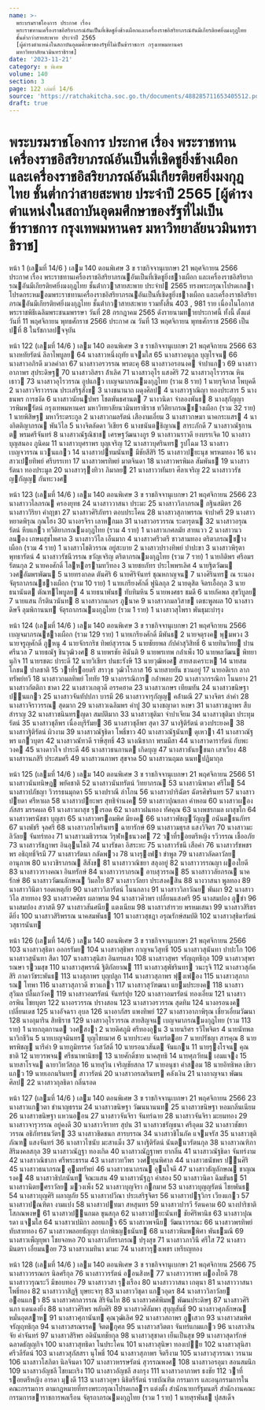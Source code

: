 ```yaml
---
name: >-
  พระบรมราชโองการ ประกาศ เรื่อง
  พระราชทานเครื่องราชอิสริยาภรณ์อันเป็นที่เชิดชูยิ่งช้างเผือกและเครื่องราชอิสริยาภรณ์อันมีเกียรติยศยิ่งมงกุฎไทย
  ชั้นต่ำกว่าสายสะพาย ประจำปี 2565
  [ผู้ดำรงตำแหน่งในสถาบันอุดมศึกษาของรัฐที่ไม่เป็นข้าราชการ กรุงเทพมหานคร
  มหาวิทยาลัยนวมินทราธิราช]
date: '2023-11-21'
category: ข พิเศษ
volume: 140
section: 3
page: 122 เล่มที่ 14/6
source: 'https://ratchakitcha.soc.go.th/documents/488285711653405512.pdf'
draft: true
---
```


# พระบรมราชโองการ ประกาศ เรื่อง พระราชทานเครื่องราชอิสริยาภรณ์อันเป็นที่เชิดชูยิ่งช้างเผือกและเครื่องราชอิสริยาภรณ์อันมีเกียรติยศยิ่งมงกุฎไทย ชั้นต่ำกว่าสายสะพาย ประจำปี 2565 [ผู้ดำรงตำแหน่งในสถาบันอุดมศึกษาของรัฐที่ไม่เป็นข้าราชการ กรุงเทพมหานคร มหาวิทยาลัยนวมินทราธิราช]

หน้า 1 (เลมที่ 14/6 ) เลม 140 ตอนพิเศษ 3 ข ราชกิจจานุเบกษา 21 พฤศจิกายน 2566 ประกาศ เรื่อง พระราชทานเครื่องราชอิสริยาภรณอันเป็นที่เชิดชูยิ่งชางเผือก และเครื่องราชอิสริยาภรณอันมีเกียรติยศยิ่งมงกุฎไทย ชั้นต่ํากวาสายสะพาย ประจําป 2565 ทรงพระกรุณาโปรดเกลาโปรดกระหมอมพระราชทานเครื่องราชอิสริยาภรณอันเป็นที่เชิดชูยิ่งชางเผือก และเครื่องราชอิสริยาภรณอันมีเกียรติยศยิ่งมงกุฎไทย ชั้นต่ํากวาสายสะพาย รวมทั้งสิ้น 403 , 981 ราย เนื่องในโอกาสพระราชพิธีเฉลิมพระชนมพรรษา วันที่ 28 กรกฎาคม 2565 ดังรายนามทายประกาศนี้ ทั้งนี้ ตั้งแต่วันที่ 11 พฤศจิกายน พุทธศักราช 2566 ประกาศ ณ วันที่ 13 พฤศจิกายน พุทธศักราช 2566 เป็นปที่ 8 ในรัชกาลปจจุบัน

หน้า 122 (เลมที่ 14/6 ) เลม 140 ตอนพิเศษ 3 ข ราชกิจจานุเบกษา 21 พฤศจิกายน 2566 63 นางหทัยรัตน์ ลีลาไพบูลย 64 นางสาวหนึ่งฤทัย แจมใส 65 นางสาวอนุกุล บุญโรจน 66 นางสาวอภิรดี มวลคําลา 67 นางสาวอรวรรณ พรตะคุ 68 นางสาวอรอนงค จําปาแกว 69 นางสาวอาภาพร สุประดิษฐ 70 นางสาวอิสรา ล้ําเลิศ 71 นางสาวอุไร แสงศิริ 72 นางสาวอุไรวรรณ หินเธาว 73 นางสาวอุไรวรรณ อูปแกว เบญจมาภรณมงกุฎไทย (รวม 8 ราย) 1 นายรุจิภาส โพบุคดี 2 นางสาวจิราวรรณ ประเสริฐสังข 3 นางชนานาถ ผดุงศิลป 4 นางสาวฐาณิญา ทองประสาร 5 นางธนพร การชงัด 6 นางสาวนัยนปพร โชตพันธศานต 7 นางวนิดา จําลองพันธ 8 นางสุกัญญา วรพิมพรัตน์ กรุงเทพมหานคร มหาวิทยาลัยนวมินทราธิราช ทวีติยาภรณชางเผือก (รวม 32 ราย) 1 นายพิสิษฐ มหาวีระตระกูล 2 นางสาวกมลรัตน์ เสืองามเอี่ยม 3 นางสาวกษมา นาคกระแสร 4 นางกิตติญาภรณ พันวิไล 5 นางจิตลัดดา วิเชียร 6 นางชนันตธิญาณ สาระภักดี 7 นางสาวณัฐกานต พรมศรีจันทร์ 8 นางสาวณัฐณิชาช เศรษฐวัฒนางกูร 9 นางสาวนราวดี ยงบรรเจิด 10 นางสาวบุญสนอง ภูนิคม 11 นางสาวบุศราพร บุญเจริญ 12 นางสาวบุศรินทร รูปโฉม 13 นางสาวเบญจวรรณ แวนแกว 14 นางสาวปทมนันท มีชัยสีสิริ 15 นางสาวปยะนุช พรหมทอง 16 นางสาวเปยทิพย์ ศรีบรรเทา 17 นางสาวพรทิพย์ มาตจินดา 18 นางสาวพรพิมล สัมพันธ 19 นางสาวรัตนา ทองประมูล 20 นางสาวรุงทิวา ภิมาลย 21 นางสาววทันยา ศีลาเจริญ 22 นางสาววรัชญกัญญ กันทะวงศ

หน้า 123 (เลมที่ 14/6 ) เลม 140 ตอนพิเศษ 3 ข ราชกิจจานุเบกษา 21 พฤศจิกายน 2566 23 นางสาววไลภรณ ครองยุทธ 24 นางสาววาสนา ประมะ 25 นางสาววิภาภรณ กฐินสมิตร 26 นางสาววิริยา คําฤาชา 27 นางสาวศิริภัทรา ตอบประโคน 28 นางสาวสุภาพรรณ จําปาศรี 29 นางสาวหยาดพิรุณ กุณโฮง 30 นางอรจิรา เลาหกมล 31 นางสาวอรวรรณ ระดารุตน 32 นางสาวอรุณรัตน์ หีบแกว ทวีติยาภรณมงกุฎไทย (รวม 4 ราย) 1 นางสาวเกศลมัย สายแวว 2 นางสาวนวลนอง เกษมสุขไพศาล 3 นางสาววิไล เอ็นมาก 4 นางสาวศรีวตรี ชาวสามทอง ตริตาภรณชางเผือก (รวม 4 ราย) 1 นางสาวโชติวรรณ อยู่สะบาย 2 นางสาวปรางทิพย์ ปาปะขา 3 นางสาวพิรุตา พุทธารัตน์ 4 นางสาวรัชนีวรรณ ขวัญเจริญ ตริตาภรณมงกุฎไทย (รวม 7 ราย) 1 นายกิติพร ศรีอมรรัตนกุล 2 นายคงศักดิ์ โลหอรามทวีทอง 3 นายชยภัทร ประไพพรเลิศ 4 นายฐิตวัฒน วงศอัมพรพัฒน 5 นายทรงกลด ตันศิริ 6 นายศิริจันทร์ ชุณหกาญจน 7 นางศิรินทร ณ ระนอง จัตุรถาภรณชางเผือก (รวม 10 ราย) 1 นายเกรียงศักดิ์ ฟูนิลกุล 2 นายดุสิต จิตรเอื้อกุล 3 นายธนานันต ตัณฑไพบูลย 4 นายธนาพันธ ทับทิมหิน 5 นายพงศธร ชมดี 6 นายภัคพล สุขวิบูลย 7 นายแสน กีรตินวนันท 8 นางสาวกนกอร ภูนาค 9 นางสาวกมลวิสาข เตชะพูลผล 10 นางสาวดิษจี ลุมพิกานนท จัตุรถาภรณมงกุฎไทย (รวม 1 ราย) 1 นางสาวสุไพรา พันธุมะบํารุง

หน้า 124 (เลมที่ 14/6 ) เลม 140 ตอนพิเศษ 3 ข ราชกิจจานุเบกษา 21 พฤศจิกายน 2566 เบญจมาภรณชางเผือก (รวม 129 ราย) 1 นายเกรียงศักดิ์ มีพันธ 2 นายจตุรงค พุมพวง 3 นายจรูญศักดิ์ ภูหนู 4 นายจักรกริช ทิพย์สุวรรณ 5 นายชัยยพล กัปคําสุวิสิทธิ์ 6 นายทินวิทย ปานศรีนวล 7 นายธณัฐ ชินวุฒิวงศ 8 นายพรชัย คินันติ 9 นายพรเทพ กล่ําเพ็ง 10 นายพลวัฒน พิทยานุกิจ 11 นายรชตะ ปาระดี 12 นายวิเชียร ปนธะรังษี 13 นายวุฒิพงศ สายสงเคราะห 14 นายสมโภชน ปาลชาติ 15 วาที่รอยตรี สราวุธ วุฒิวโรภาส 16 นายสายยัน ชวนอยู่ 17 นายอดิเรก ลาภทรัพย์ทวี 18 นางสาวกมลทิพย์ โททัย 19 นางกรรณิการ กล่ําพลบ 20 นางสาวกรรณิกา โนนยาง 21 นางสาวกัตติกา ชาดา 22 นางสาวเกตุวดี อรรคฮาด 23 นางสาวเกษร เทียมทัน 24 นางสาวขนิษฐา ปนแกว 25 นางสาวจันทัปปภา บารมี 26 นางสาวจารุกัญญ คล้ํามณี 27 นางจิตร ลําคํา 28 นางสาวจิราวรรณ สุดมาก 29 นางสาวเฉลิมพร คําปู 30 นางชญาดา หงษา 31 นางสาวชฎาพร สืบสําราญ 32 นางสาวชนินทรญดา สมบัติมาก 33 นางสาวชุติมา จําปาเจียม 34 นางสาวชุติมา ประทุมรัตน์ 35 นางสาวชุลีพร เนื่องบุรีรัมย 36 นางสาวชุลีพร สุดา 37 นางฐิติรัตน์ ตวงประยงค 38 นางสาวฐิติรัตน์ ผิวงาม 39 นางสาวณัฐธิดา โพธิ์ขาว 40 นางสาวณัฐนันท ดุเหวา 41 นางสาวณัฐพร แกวบุตร 42 นางสาวณัทวดี ราษีสุทธิ์ 43 นางณิชาภา พรมมีสา 44 นางสาวดารารัตน์ กับพะวงค 45 นางดาวใจ ปาระดี 46 นางสาวธนกานต เกิดบุญ 47 นางสาวธันยชนก เสาเวียง 48 นางสาวนภสิริ ประสมศรี 49 นางสาวนภาพร สุขจาด 50 นางสาวนฤมล นนทปฏิมากุล

หน้า 125 (เลมที่ 14/6 ) เลม 140 ตอนพิเศษ 3 ข ราชกิจจานุเบกษา 21 พฤศจิกายน 2566 51 นางสาวนันทนิษฎ พยัคชาติ 52 นางสาวนันทรัตน์ วิทยาภรณ 53 นางสาวนิพาดา ศรีไม 54 นางสาวปภัชญา วิวรรธนมุกดา 55 นางปราณี ลําโกน 56 นางสาวปาริฉัตร ฉัตรศิขรินทร 57 นางสาวปยดา ศรีหาผล 58 นางสาวปยะพร สุทธิจํานงค 59 นางสาวปุณยภา คําหอม 60 นางสาวผองภัสสร มรรคผล 61 นางสาวผาสุข รุงรอด 62 นางสาวฝนทอง ทัศคุณ 63 นางพชรกมล ผาสุขโก 64 นางสาวพรนัชชา บุญสา 65 นางสาวพรอมพิศ มียงค 66 นางสาวพัชญวัญญ อนันตธนภัทร 67 นางพัชรี จุลศรี 68 นางสาวภรไพรินทร ฉายารักษ์ 69 นางสาวมธุรส แสงวิจิตร 70 นางสาวมะลิวัลย จันทร์ทอง 71 นางสาวเมธิวรรณ วิรุฬหธนวงศ 72 วาที่รอยตรีหญิง รวีวรรณ เชื้ออภัย 73 นางสาวรัชฎาพร อินอุนโชติ 74 นางรัชดา อิสระทะ 75 นางสาวรัชนี เสือคํา 76 นางสาวรัชพชรพร อธิฤทธิ์จิรมี 77 นางสาวรัตนา กลัดพวง 78 นางรุงฟา ขําพูล 79 นางสาวลัดดาวัลย อานุภาพ 80 นางวชิราภรณ สีสังข 81 นางสาววณิชยา สลุงอยู่ 82 นางสาววรรณญา ผองใยดี 83 นางสาววรางคณา อินทรักษ์ 84 นางสาววราภรณ อาบสุวรรณ 85 นางสาววลัยภรณ นาครักษ์ 86 นางสาววัฒนลักษณ วิมลใย 87 นางสาววัลยา ประสงคสิน 88 นางวาสนา พูลทอง 89 นางสาววินิตา รอดเหตุภัย 90 นางสาววิภารัตน์ โนนกลาง 91 นางสาววิลาวัณย พันผา 92 นางสาววิไล สายทอง 93 นางสาวศศิธร ผลาพรม 94 นางสาวศิวพร เปลี่ยนแสงศรี 95 นางสมปอง ภูขํา 96 นางสมปอง สวาสดี 97 นางสาวสันศนีย แตงเนียม 98 นางสาวสํารวย พรหมเสนา 99 นางสาวสิริธร ดียิ่ง 100 นางสาวสิริพรรณ นาคสมพันธ 101 นางสาวสุชฎา อรุณรักษ์สมบัติ 102 นางสาวสุธิดารัตน์ วสุธารนันท

หน้า 126 (เลมที่ 14/6 ) เลม 140 ตอนพิเศษ 3 ข ราชกิจจานุเบกษา 21 พฤศจิกายน 2566 103 นางสาวสุธิตา ออกรรัมย 104 นางสาวสุธิพร กาญจนวิสุทธิ์ 105 นางสาวสุนันทา ปาปะโก 106 นางสาวสุนันทา สีดา 107 นางสาวสุนิสา อินทรแสง 108 นางสาวสุพร จรัญฤทธิกุล 109 นางสาวสุพรรณษา รวมสุข 110 นางสาวสุพรรณี ฐิติกัลยาณ 111 นางสาวสุพัชรินทร วนะรุจิ 112 นางสาวสุภัคสิริ ภาดาวัชระพันธ 113 นางสุภาพร บุญปลูก 114 นางสาวสุภาพร ฟุงเฟอง 115 นางสาวสุภาภรณ โทพา 116 นางสาวสุภาวดี ขาวแกว 117 นางสาวสุวัฑฒนา แยมประยงค 118 นางสาวสุวิมล ปลื้มภวังค 119 นางสาวอมรรัตน์ จันทร์ปุย 120 นางสาวอมรรัตน์ ทองเอี่ยม 121 นางสาวอรพิน ไชยบุตร 122 นางอรวรรณ ปรางสอน 123 นางสาวอรวรรณ สุดทิม 124 นางอรอนงค เปลี่ยนเดช 125 นางอัจฉรา อุบล 126 นางอาภัสร แพงทิพย์ 127 นางสาวอาภาพิรุณ เชี่ยวเอี่ยมวัฒนา 128 นางอุมาริน สิทธิราช 129 นางสาวอุไรวรรณ สายสิญจน เบญจมาภรณมงกุฎไทย (รวม 113 ราย) 1 นายกฤตกานต วงศสงา 2 นายดิศภูมิ ศรีทองอุน 3 นายนริศร รวีไพจิตร 4 นายนัทพล นาวิกชีวิน 5 นายเบญจมินทร บุญไชยมาศ 6 นายประคบ จันทร์ตอย 7 นายปรัชญา สารคุณ 8 นายพรพิชญ นารีคํา 9 นายภูมิทรรศ วังสวัสดิ์ 10 นายรอนวสันต จันแกน 11 นายรุงโรจน คุณชาติ 12 นายวรพจน ศรีธนาพานิชย 13 นายศักดิ์ชาย นาคสุทธิ 14 นายศุภวัทน เอมแจง 15 นายสาโรจน ฉายาวิทวัสกุล 16 นายสุวิน เจริญชัยสกล 17 นายอนุชา คําสอม 18 นายอิทธิพล เขียวแกว 19 นายเอกนรินทร สาวารัตน์ 20 นางสาวกรณรินทร คลังเงิน 21 นางกาญจนา พัฒนศิลป 22 นางสาวกุลธิดา กลิ่นรอด

หน้า 127 (เลมที่ 14/6 ) เลม 140 ตอนพิเศษ 3 ข ราชกิจจานุเบกษา 21 พฤศจิกายน 2566 23 นางสาวแกวตา ชํานาญธรรม 24 นางสาวขนิษฐา วัฒนนานนท 25 นางสาวขนิษฐา หอมกลิ่นเนียม 26 นางสาวขนิษฐา แหวนออน 27 นางสาวจันจิรา จันทร์ฉาย 28 นางสาวจันจิรา มะยมทอง 29 นางสาวจารุวรรณ อยู่คงดี 30 นางสาวจิราทร สุปน 31 นางสาวชรัญธนา ศรีอุดม 32 นางสาวชัชยาวรรณ อธิภัทรธนวัตร 33 นางสาวชิดชนก สารบรรณ 34 นางสาวชิโนภัค แจมจรัส 35 นางสาวชุติภัณฑ แสงจันทร์ 36 นางสาวไซนับ มะสาแม็ง 37 นางฐิติรัตน์ นันตนวรัตนกุล 38 นางสาวณฑิภา สิริมงคลสกุล 39 นางสาวณัฎฐา ทองเกิด 40 นางสาวณัฏฐาพร ยากลิ่น 41 นางสาวณัฐธิดา จันทร์งาม 42 นางสาวณิชาภา ศรีพระธรรม 43 นางสาวทวีพร วงศทุนพิศาล 44 นางสาวธนัชพร ปนศิริ 45 นางสาวธนาภรณ คุมทรัพย์ 46 นางสาวธนาภรณ อุนใจดี 47 นางสาวธัญลักษณ ชาญณรงค 48 นางสาวธิปภนันท จิณะแสน 49 นางสาวนัฐฎา คําสอง 50 นางสาวนิดา ฉิมขันธ 51 นางสาวนิตยศราวัลย มวงเพ็ง 52 นางสาวบุญจิรา กกมาศ 53 นางสาวบุญญรัตน์ ไชยพันธ 54 นางสาวบุญศิริ ผลาญภัย 55 นางสาวปวีณา ประเสริฐจิตร 56 นางสาวปฐวิกร เวียงแกว 57 นางสาวปณฑิตา งามแปง 58 นางสาวปทมา สหสุนทร 59 นางสาวปารวี รัตนคาม 60 นางปาริชาติ โสภณพงษ 61 นางสาวปนกมล ขุนสกุล 62 นางสาวปยะนันท ชัยศิริพานิช 63 นางสาวปุณรดา แจมใส 64 นางสาวเปมิกา ลอยแกว 65 นางสาวพจนีย วัฒนาวรรณะ 66 นางสาวพรทิพย์ ทับสายทอง 67 นางสาวพลอยธัญญา ปภาพิชญธนันท 68 นางสาวพิมพพิศา พันธมณี 69 นางสาวเพ็ญยุพา โชยจอหอ 70 นางสาวภัทราภรณ ปรุงสุข 71 นางสาวภาวินี ศรีใส 72 นางสาวมินตรา เอี่ยมนอย 73 นางสาวเมทินา มามะ 74 นางสาวรุงเพชร เหรียญทอง

หน้า 128 (เลมที่ 14/6 ) เลม 140 ตอนพิเศษ 3 ข ราชกิจจานุเบกษา 21 พฤศจิกายน 2566 75 นางสาววรรณกร นิลศรีกุล 76 นางสาววรรัตน์ ออนสิงห 77 นางสาววราพร ผองใยดี 78 นางสาววรุณระวี มีขอบทอง 79 นางสาววสา รุงเรือง 80 นางสาววาสนา เกตุนา 81 นางสาววาสนา โพธิ์ทอง 82 นางสาววาสิฏฐี บุษยะจารุ 83 นางสาววิชุดา แกวอุดร 84 นางสาววิลาวัลย ออนแกว 85 นางสาวศกลวรรณ สิริจันโท 86 นางสาวศศิพิมพ พัฒนประดิษฐ 87 นางสาวศิรินภา แดนดงยิ่ง 88 นางสาวศิริพร พลับศิริ 89 นางสาวศิลัมพา สุบุญสันธิ์ 90 นางสาวศุภลักษณ หมั่นอุตสาห 91 นางสาวศุภานันท คุณวุฒิเลิศ 92 นางสาวสถาพร ภูเสวก 93 นางสาวสมพิศ จรัญฤทธิกุล 94 นางสาวสรณรรค จิตตกุศล 95 นางสาวสวิตตา จันทร์แกมแกว 96 นางสาวสินจัย คําจันทร์ 97 นางสาวสิริพร อดินันทชัยกุล 98 นางสาวสุชาดา เย็นเป็นสุข 99 นางสาวสุดารักษ์ ฉลาดธัญญกิจ 100 นางสาวสุทธิดา โนประโคน 101 นางสาวสุนิษา ทองเปย 102 นางสาวสุนิสา ศรีวลีรัตน์ 103 นางสาวสุภัสสรา นุโพธิ์ 104 นางสาวสุภาพร จิตรีงาม 105 นางสาวสุวรรณา วรนาม 106 นางสาวโสภิตา นิลจินดา 107 นางสาวหรรษรัตน์ สุวรรณพงศ 108 นางสาวอรอุมา สอนสมนึก 109 นางสาวอัญชลี ไชยมะเริง 110 นางสาวอัญชลี สงกรุง 111 นางสาวอาภาพร ธงชัย 112 วาที่รอยตรีหญิง อารดา มุงดี 113 นางสาวอุษา นิธิตรีรัตน์ ราชบัณฑิต กรรมการ และอนุกรรมการในคณะกรรมการ ตามกฎหมายที่ทรงพระกรุณาโปรดเกลาฯ แต่งตั้ง สํานักนายกรัฐมนตรี สํานักงานคณะกรรมการขาราชการพลเรือน จัตุรถาภรณมงกุฎไทย (รวม 1 ราย) 1 นายสุรพันธ ปุสสเด็จ
